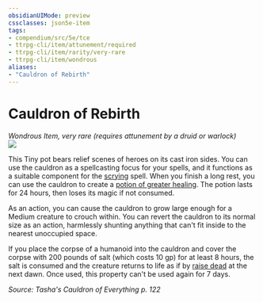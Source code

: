 ```yaml
---
obsidianUIMode: preview
cssclasses: json5e-item
tags:
- compendium/src/5e/tce
- ttrpg-cli/item/attunement/required
- ttrpg-cli/item/rarity/very-rare
- ttrpg-cli/item/wondrous
aliases: 
- "Cauldron of Rebirth"
---
```

# Cauldron of Rebirth
*Wondrous Item, very rare (requires attunement by a druid or warlock)*  
![](/3-Mechanics/CLI/items/img/cauldron-of-rebirth.webp#right)  


This Tiny pot bears relief scenes of heroes on its cast iron sides. You can use the cauldron as a spellcasting focus for your spells, and it functions as a suitable component for the [scrying](/3-Mechanics/CLI/spells/scrying.md) spell. When you finish a long rest, you can use the cauldron to create a [potion of greater healing](/3-Mechanics/CLI/items/potion-of-greater-healing.md). The potion lasts for 24 hours, then loses its magic if not consumed.

As an action, you can cause the cauldron to grow large enough for a Medium creature to crouch within. You can revert the cauldron to its normal size as an action, harmlessly shunting anything that can't fit inside to the nearest unoccupied space.

If you place the corpse of a humanoid into the cauldron and cover the corpse with 200 pounds of salt (which costs 10 gp) for at least 8 hours, the salt is consumed and the creature returns to life as if by [raise dead](/3-Mechanics/CLI/spells/raise-dead.md) at the next dawn. Once used, this property can't be used again for 7 days.

*Source: Tasha's Cauldron of Everything p. 122*